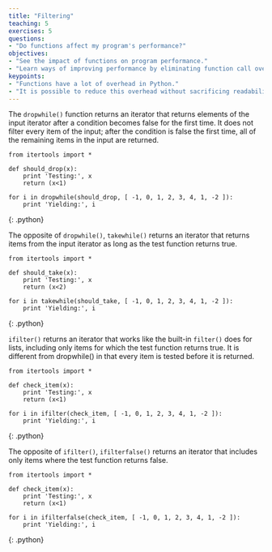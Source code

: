 ```yaml
---
title: "Filtering"
teaching: 5
exercises: 5
questions:
- "Do functions affect my program's performance?"
objectives:
- "See the impact of functions on program performance."
- "Learn ways of improving performance by eliminating function call overhead."
keypoints:
- "Functions have a lot of overhead in Python."
- "It is possible to reduce this overhead without sacrificing readability."
---
```

The `dropwhile()` function returns an iterator that returns elements of the input iterator after a condition becomes false 
for the first time. It does not filter every item of the input; after the condition is false the first time, all of the 
remaining items in the input are returned.

~~~
from itertools import *
​
def should_drop(x):
    print 'Testing:', x
    return (x<1)
​
for i in dropwhile(should_drop, [ -1, 0, 1, 2, 3, 4, 1, -2 ]):
    print 'Yielding:', i
~~~
{: .python}

The opposite of `dropwhile()`, `takewhile()` returns an iterator that returns items from the input iterator as long as the test function returns true.

~~~
from itertools import *
​
def should_take(x):
    print 'Testing:', x
    return (x<2)
​
for i in takewhile(should_take, [ -1, 0, 1, 2, 3, 4, 1, -2 ]):
    print 'Yielding:', i
~~~
{: .python}

`ifilter()` returns an iterator that works like the built-in `filter()` does for lists, including only items for which the test function 
returns true. It is different from dropwhile() in that every item is tested before it is returned.

~~~
from itertools import *
​
def check_item(x):
    print 'Testing:', x
    return (x<1)
​
for i in ifilter(check_item, [ -1, 0, 1, 2, 3, 4, 1, -2 ]):
    print 'Yielding:', i
~~~
{: .python}

The opposite of `ifilter()`, `ifilterfalse()` returns an iterator that includes only items where the test function returns false.

~~~
from itertools import *
​
def check_item(x):
    print 'Testing:', x
    return (x<1)
​
for i in ifilterfalse(check_item, [ -1, 0, 1, 2, 3, 4, 1, -2 ]):
    print 'Yielding:', i
~~~
{: .python}

